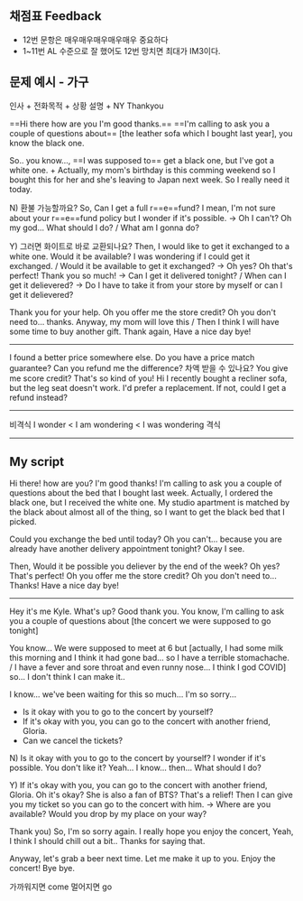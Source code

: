 ## 채점표 Feedback
- 12번 문항은 매우매우매우매우매우 중요하다
- 1~11번 AL 수준으로 잘 했어도 12번 망치면 최대가 IM3이다.

## 문제 예시 - 가구

인사 + 전화목적 + 상황 설명 + NY Thankyou

==Hi there how are you I'm good thanks.==
==I'm calling to ask you a couple of questions about== [the leather sofa which I bought last year], you know the black one.

So.. you know..., ==I was supposed to== get a black one, but I've got a white one. + Actually, my mom's birthday is this comming weekend so I bought this for her and she's leaving to Japan next week. So I really need it today.

N) 환불 가능할까요?
So, Can I get a full r==e==fund? I mean, I'm not sure about your r==e==fund policy but I wonder if it's possible.
 -> Oh I can't? Oh my god... What should I do? / What am I gonna do?

Y) 그러면 화이트로 바로 교환되나요?
Then, I would like to get it exchanged to a white one. Would it be available? I was wondering if I could get it exchanged. / Would it be available to get it exchanged?
 -> Oh yes? Oh that's perfect! Thank you so much!
 -> Can I get it delivered tonight? / When can I get it delievered?
 -> Do I have to take it from your store by myself or can I get it delievered?

Thank you for your help. Oh you offer me the store credit? Oh you don't need to... thanks. Anyway, my mom will love this / Then I think I will have some time to buy another gift. Thank again, Have a nice day bye!

---
I found a better price somewhere else. Do you have a price match guarantee?
Can you refund me the difference? 차액 받을 수 있나요?
You give me score credit? That's so kind of you!
Hi I recently bought a recliner sofa, but the leg seat doesn't work.
I'd prefer a replacement. If not, could I get a refund instead?

---
비격식 I wonder < I am wondering < I was wondering 격식

---
## My script
Hi there! how are you? I'm good thanks!
I'm calling to ask you a couple of questions about the bed that I bought last week. Actually, I ordered the black one, but I received the white one. My studio apartment is matched by the black about almost all of the thing, so I want to get the black bed that I picked.

Could you exchange the bed until today? Oh you can't... because you are already have another delivery appointment tonight? Okay I see.

Then, Would it be possible you deliever by the end of the week? Oh yes? That's perfect! Oh you offer me the store credit? Oh you don't need to... Thanks! Have a nice day bye!

---

Hey it's me Kyle. What's up? Good thank you.
You know, I'm calling to ask you a couple of questions about [the concert we were supposed to go tonight]

You know... We were supposed to meet at 6 but [actually, I had some milk this morning and I think it had gone bad... so I have a terrible stomachache. / I have a fever and sore throat and even runny nose... I think I god COVID] so... I don't think I can make it..

I know... we've been waiting for this so much... I'm so sorry...

- Is it okay with you to go to the concert by yourself?
- If it's okay with you, you can go to the concert with another friend, Gloria.
- Can we cancel the tickets?

N) Is it okay with you to go to the concert by yourself? I wonder if it's possible. You don't like it? Yeah... I know... then... What should I do?

Y) If it's okay with you, you can go to the concert with another friend, Gloria. Oh it's okay? She is also a fan of BTS? That's a relief! Then I can give you my ticket so you can go to the concert with him.
-> Where are you available? Would you drop by my place on your way?

Thank you) So, I'm so sorry again. I really hope you enjoy the concert, Yeah, I think I should chill out a bit.. Thanks for saying that.

Anyway, let's grab a beer next time. Let me make it up to you.
Enjoy the concert! Bye bye.



가까워지면 come
멀어지면 go

